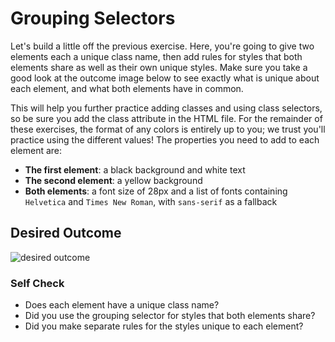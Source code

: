 # Grouping Selectors

Let's build a little off the previous exercise. Here, you're going to give two elements 
each a unique class name, 
then add rules for styles that both elements share as well as their own unique styles. 
Make sure you take a good look at the outcome image below to see exactly what is unique 
about each element, and what both elements have in common.

This will help you further practice adding classes and using class selectors, 
so be sure you add the class attribute in the HTML file. 
For the remainder of these exercises, the format of any colors is entirely up to you; 
we trust you'll practice using the different values! 
The properties you need to add to each element are:

- **The first element**: a black background and white text
- **The second element**: a yellow background
- **Both elements**: a font size of 28px and a list of fonts containing `Helvetica` and 
`Times New Roman`, with `sans-serif` as a fallback

## Desired Outcome

![desired outcome](./desired-outcome.png)

### Self Check

- Does each element have a unique class name?
- Did you use the grouping selector for styles that both elements share?
- Did you make separate rules for the styles unique to each element?
